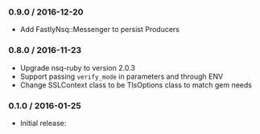 ### 0.9.0 / 2016-12-20

* Add FastlyNsq::Messenger to persist Producers

### 0.8.0 / 2016-11-23

* Upgrade nsq-ruby to version 2.0.3
* Support passing `verify_mode` in parameters and through ENV
* Change SSLContext class to be TlsOptions class to match gem needs

### 0.1.0 / 2016-01-25

* Initial release:
